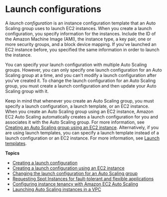 # Launch configurations<a name="LaunchConfiguration"></a>

A *launch configuration* is an instance configuration template that an Auto Scaling group uses to launch EC2 instances\. When you create a launch configuration, you specify information for the instances\. Include the ID of the Amazon Machine Image \(AMI\), the instance type, a key pair, one or more security groups, and a block device mapping\. If you've launched an EC2 instance before, you specified the same information in order to launch the instance\.

You can specify your launch configuration with multiple Auto Scaling groups\. However, you can only specify one launch configuration for an Auto Scaling group at a time, and you can't modify a launch configuration after you've created it\. To change the launch configuration for an Auto Scaling group, you must create a launch configuration and then update your Auto Scaling group with it\.

Keep in mind that whenever you create an Auto Scaling group, you must specify a launch configuration, a launch template, or an EC2 instance\. When you create an Auto Scaling group using an EC2 instance, Amazon EC2 Auto Scaling automatically creates a launch configuration for you and associates it with the Auto Scaling group\. For more information, see [Creating an Auto Scaling group using an EC2 instance](create-asg-from-instance.md)\. Alternatively, if you are using launch templates, you can specify a launch template instead of a launch configuration or an EC2 instance\. For more information, see [Launch templates](LaunchTemplates.md)\.

**Topics**
+ [Creating a launch configuration](create-launch-config.md)
+ [Creating a launch configuration using an EC2 instance](create-lc-with-instanceID.md)
+ [Changing the launch configuration for an Auto Scaling group](change-launch-config.md)
+ [Requesting Spot Instances for fault\-tolerant and flexible applications](asg-launch-spot-instances.md)
+ [Configuring instance tenancy with Amazon EC2 Auto Scaling](auto-scaling-dedicated-instances.md)
+ [Launching Auto Scaling instances in a VPC](asg-in-vpc.md)